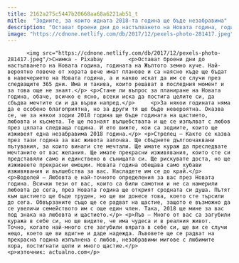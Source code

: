```yaml
---
title: 2162a275c5447b20668aa68a6221ab51_t
mitle:  "Зодиите, за които идната 2018-та година ще бъде незабравима"
description: "Остават броени дни до настъпването на Новата година, годината на Жълтото земно куче. Най-вероятно повече от хората вече имат планове и са наясно къде ще бъдат в навечерието на Новата година, а и какво искат да им се случи през следващите 365 дни. Има и такива, които решават в последния момент и за това още …"
image: "https://cdnone.netlify.com/db/2017/12/pexels-photo-281417.jpeg"
---
```


          <img src="https://cdnone.netlify.com/db/2017/12/pexels-photo-281417.jpeg"/>Снимка - Pixabay        <p>Остават броени дни до настъпването на Новата година, годината на Жълтото земно куче. Най-вероятно повече от хората вече имат планове и са наясно къде ще бъдат в навечерието на Новата година, а и какво искат да им се случи през следващите 365 дни. Има и такива, които решават в последния момент и за това още не знаят.</p> <p>Стане ли въпрос за планиране на Новата година, обаче, всичко е ясно, всеки иска да постига целите си, да сбъдва мечтите си и да върви напред.</p>     <p>За някои годината няма да е особено благоприятна, но за други тя ще бъде невероятна. Оказва се, че за някои зодии 2018 година ще бъде годината на щастието, любовта и късмета. Те ще познаят вълшебствата и ще се изпълват с любов през цялата следваща година. И ето вижте, кои са зодиите, които ще изживеят една незабравима 2018 година.</p> <p>Стрелец – Както се казва през тази година за вас живота започва. Ще сбъднете дългоочаквани пътувания, за които винаги сте мечтали. Ще имате кураж да преследвате мечтаните от вас желания. Ще имате прекрасни изживявания, които сте си представяли само и единствено в сънищата си. Ще рискувате доста, но ще изживеете прекрасни емоции. Новата година обещава само хубави изживявания и вълшебства за вас. Насладете им се до край.</p>     <p>Водолей – Любовта е най-точното определения за вас през Новата година. Всички тези от вас, които са били самотни и не са намерили любовта до сега, през Новата година ще открият сродната си душа. Пътят към щастието ще бъде труден, но ще ви донесе това, което сте търсили до сега. Обвързаните също ще се радват на щастие, защото е възможно да се увеличи семейството им с още един член. Така, 2018 ще мине за вас под знака на любовта и щастието.</p> <p>Лъв – Много от вас са загубили куража в себе си, но ще видите, че има чудеса и в реалния живот. Точно, когато най-много сте загубили вярата в себе си, ще ви се случи нещо, което ще ви вдигне и даде надежда. Лъвовете ще се радват на прекрасна година изпълнена с любов, незабравими мигове с любимите хора, постигнати цели и много щастие.</p> <p>източник: actualno.com</p>        